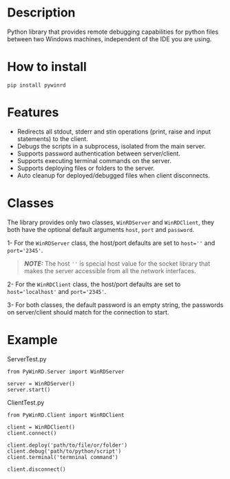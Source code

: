 # Description
Python library that provides remote debugging capabilities for python files between two Windows machines, independent of the IDE you are using.

# How to install
```pip install pywinrd```


# Features
- Redirects all stdout, stderr and stin operations (print, raise and input statements) to the client.
- Debugs the scripts in a subprocess, isolated from the main server.
- Supports password authentication between server/client.
- Supports executing terminal commands on the server.
- Supports deploying files or folders to the server.
- Auto cleanup for deployed/debugged files when client disconnects.

# Classes
The library provides only two classes, ```WinRDServer``` and ```WinRDClient```, they both have the optional default arguments ```host```, ```port``` and ```password```.

1- For the ```WinRDServer``` class, the host/port defaults are set to ```host=''``` and ```port='2345'```.
> **_NOTE:_** The host ```''``` is special host value for the socket library that makes the server accessible from all the network interfaces.

2- For the ```WinRDClient``` class, the host/port defaults are set to ```host='localhost'``` and ```port='2345'```.

3- For both classes, the default password is an empty string, the passwords on server/client should match for the connection to start.

# Example

ServerTest.py
```
from PyWinRD.Server import WinRDServer

server = WinRDServer()
server.start()
```

ClientTest.py
```
from PyWinRD.Client import WinRDClient

client = WinRDClient()
client.connect()

client.deploy('path/to/file/or/folder')
client.debug('path/to/python/script')
client.terminal('termninal command')

client.disconnect()
```

